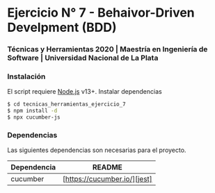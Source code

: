 # Ejercicio N° 7 -  Behaivor-Driven Develpment (BDD) 
### Técnicas y Herramientas 2020 | Maestría en Ingeniería de Software | Universidad Nacional de La Plata

### Instalación

El script requiere [Node.js](https://nodejs.org/) v13+.
Instalar dependencias

```sh
$ cd tecnicas_herramientas_ejercicio_7
$ npm install -d
$ npx cucumber-js
```
### Dependencias
Las siguientes dependencias son necesarias para el proyecto.

| Dependencia | README |
| ------ | ------ |
| cucumber | [https://cucumber.io/][jest] |

  [node.js]: <http://nodejs.org>
  [jest]: <https://cucumber.io/>

